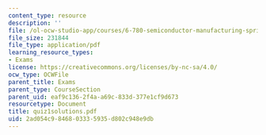 ```yaml
---
content_type: resource
description: ''
file: /ol-ocw-studio-app/courses/6-780-semiconductor-manufacturing-spring-2003/2ad054c9846803335935d802c948e9db_quiz1solutions.pdf
file_size: 231844
file_type: application/pdf
learning_resource_types:
- Exams
license: https://creativecommons.org/licenses/by-nc-sa/4.0/
ocw_type: OCWFile
parent_title: Exams
parent_type: CourseSection
parent_uid: eaf9c136-2f4a-a69c-833d-377e1cf9d673
resourcetype: Document
title: quiz1solutions.pdf
uid: 2ad054c9-8468-0333-5935-d802c948e9db
---
```

